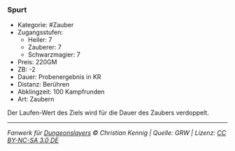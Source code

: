 ### Spurt

- Kategorie: #Zauber
- Zugangsstufen:
  - Heiler: 7
  - Zauberer: 7
  - Schwarzmagier: 7
- Preis: 220GM
- ZB: -2
- Dauer: Probenergebnis in KR
- Distanz: Berühren
- Abklingzeit: 100 Kampfrunden
- Art: Zaubern



Der Laufen-Wert des Ziels wird für die Dauer des Zaubers verdoppelt.

---

_Fanwerk für [Dungeonslayers](https://www.dungeonslayers.net/) © Christian Kennig | Quelle: GRW | Lizenz: [CC BY-NC-SA 3.0 DE](https://creativecommons.org/licenses/by-nc-sa/3.0/de/)_
